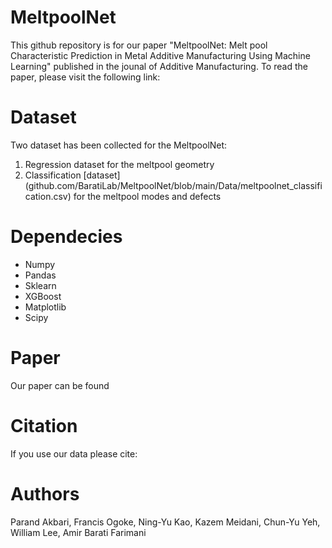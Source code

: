 # MeltpoolNet

This github repository is for our paper "MeltpoolNet: Melt pool Characteristic Prediction in Metal Additive Manufacturing Using Machine Learning" published in the jounal of Additive Manufacturing. To read the paper, please visit the following link: 
# Dataset
Two dataset has been collected for the MeltpoolNet:
1. Regression dataset for the meltpool geometry
2. Classification [dataset] (github.com/BaratiLab/MeltpoolNet/blob/main/Data/meltpoolnet_classification.csv) for the meltpool modes and defects 
# Dependecies
* Numpy
* Pandas
* Sklearn
* XGBoost
* Matplotlib
* Scipy

# Paper
Our paper can be found 

# Citation
If you use our data please cite: 

# Authors
Parand Akbari, Francis Ogoke, Ning-Yu Kao, Kazem Meidani, Chun-Yu Yeh, William Lee, Amir Barati Farimani
